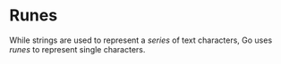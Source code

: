 # Runes

While strings are used to represent a _series_ of text characters, Go uses _runes_ to represent single characters.
